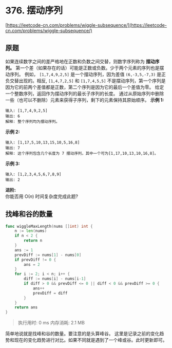 # 376. 摆动序列
[https://leetcode-cn.com/problems/wiggle-subsequence/](https://leetcode-cn.com/problems/wiggle-subsequence/) 
## 原题
如果连续数字之间的差严格地在正数和负数之间交替，则数字序列称为 **摆动序列。** 第一个差（如果存在的话）可能是正数或负数。少于两个元素的序列也是摆动序列。
例如， `[1,7,4,9,2,5]` 是一个摆动序列，因为差值 `(6,-3,5,-7,3)` 是正负交替出现的。相反, `[1,4,7,2,5]` 和 `[1,7,4,5,5]` 不是摆动序列，第一个序列是因为它的前两个差值都是正数，第二个序列是因为它的最后一个差值为零。
给定一个整数序列，返回作为摆动序列的最长子序列的长度。 通过从原始序列中删除一些（也可以不删除）元素来获得子序列，剩下的元素保持其原始顺序。
**示例 1:**
```
输入: [1,7,4,9,2,5]
输出: 6 
解释: 整个序列均为摆动序列。
```
**示例 2:**
```
输入: [1,17,5,10,13,15,10,5,16,8]
输出: 7
解释: 这个序列包含几个长度为 7 摆动序列，其中一个可为[1,17,10,13,10,16,8]。
```
**示例 3:**
```
输入: [1,2,3,4,5,6,7,8,9]
输出: 2
```
**进阶:**<br>
你能否用 O(*n*) 时间复杂度完成此题?


## 找峰和谷的数量
```go
func wiggleMaxLength(nums []int) int {
	n := len(nums)
	if n < 2 {
		return n
	}
	ans := 1
	prevDiff := nums[1] - nums[0]
	if prevDiff != 0 {
		ans = 2
	}
	for i := 2; i < n; i++ {
		diff := nums[i] - nums[i-1]
		if diff > 0 && prevDiff <= 0 || diff < 0 && prevDiff >= 0 {
			ans++
			prevDiff = diff
		}
	}
	return ans
}
```
>执行用时: 0 ms
内存消耗: 2.1 MB

简单地说就是找峰和谷的数量。要注意的是头算峰谷。
这里是记录之前的变化趋势和现在的变化趋势进行对比。如果不同就是遇到了一个峰或谷。此时更新即可。
